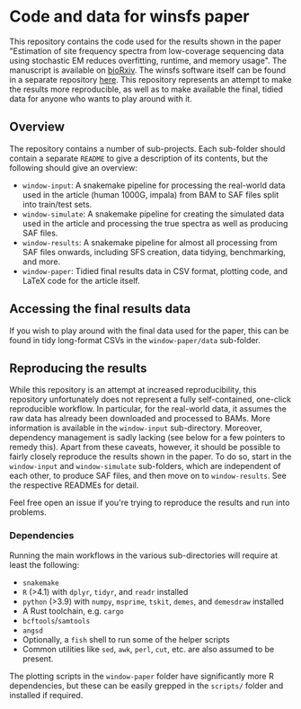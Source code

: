 # Code and data for winsfs paper

This repository contains the code used for the results shown in the paper "Estimation of site frequency spectra from low-coverage sequencing data using stochastic EM reduces overfitting, runtime, and memory usage". The manuscript is available on [bioRxiv](https://doi.org/10.1101/2022.05.24.493190). The winsfs software itself can be found in a separate repository [here](https://github.com/malthesr/winsfs). This repository represents an attempt to make the results more reproducible, as well as to make available the final, tidied data for anyone who wants to play around with it.

## Overview

The repository contains a number of sub-projects. Each sub-folder should contain a separate `README` to give a description of its contents, but the following should give an overview:

- `window-input`: A snakemake pipeline for processing the real-world data used in the article (human 1000G, impala) from BAM to SAF files split into train/test sets.
- `window-simulate`: A snakemake pipeline for creating the simulated data used in the article and processing the true spectra as well as producing SAF files.
- `window-results`: A snakemake pipeline for almost all processing from SAF files onwards, including SFS creation, data tidying, benchmarking, and more.
- `window-paper`: Tidied final results data in CSV format, plotting code, and LaTeX code for the article itself.

## Accessing the final results data

If you wish to play around with the final data used for the paper, this can be found in tidy long-format CSVs in the `window-paper/data` sub-folder.

## Reproducing the results

While this repository is an attempt at increased reproducibility, this repository unfortunately does not represent a fully self-contained, one-click reproducible workflow. In particular, for the real-world data, it assumes the raw data has already been downloaded and processed to BAMs. More information is available in the `window-input` sub-directory. Moreover, dependency management is sadly lacking (see below for a few pointers to remedy this). Apart from these caveats, however, it should be possible to fairly closely reproduce the results shown in the paper. To do so, start in the `window-input` and `window-simulate` sub-folders, which are independent of each other, to produce SAF files, and then move on to `window-results`. See the respective READMEs for detail.

Feel free open an issue if you're trying to reproduce the results and run into problems.

### Dependencies

Running the main workflows in the various sub-directories will require at least the following:

- `snakemake`
- `R` (>4.1) with `dplyr`, `tidyr`, and `readr` installed
- `python` (>3.9) with `numpy`, `msprime`, `tskit`, `demes`, and `demesdraw` installed
- A Rust toolchain, e.g. `cargo`
- `bcftools`/`samtools`
- `angsd`
- Optionally, a `fish` shell to run some of the helper scripts
- Common utilities like `sed`, `awk`, `perl`, `cut`, etc. are also assumed to be present.

The plotting scripts in the `window-paper` folder have significantly more R dependencies, but these can be easily grepped in the `scripts/` folder and installed if required.
